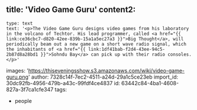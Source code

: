 title: 'Video Game Guru'
content2:
  -
    type: text
    text: '<p>The Video Game Guru designs video games from his laboratory in the volcano of Techtor. His lead programmer, called <a href="{{ link:ce36cbc7-d820-42ee-839b-15a1a5ec27a3 }}">Big Thought</a>, will periodically beam out a new game on a short wave radio signal, which the inhabitants of <a href="{{ link:1df41bab-f2d4-43ee-94c5-2b87d8a28bd1 }}">Sohndu Bay</a> can pick up with their radio consoles.</p>'
images: 'https://thiseveningsshow.s3.amazonaws.com/wiki/video-game-guru.png'
author: 7328c14f-7ec2-4511-a24d-29a1c5ce23eb
import_id: 30dc92fb-4956-479b-a43c-99fdf4ce4837
id: 63442c84-4ba1-4608-827a-3f7ca1cfe347
tags:
  - people
